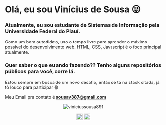 # Olá, eu sou Vinícius de Sousa :stuck_out_tongue_winking_eye:

### Atualmente, eu sou estudante de Sistemas de Informação pela Universidade Federal do Piauí.

Como um bom autodidata, uso o tempo livre para aprender o máximo possível do desenvolvimento web. HTML, CSS, Javascript é o foco principal atualmente.

### Quer saber o que eu ando fazendo?? Tenho alguns repositórios públicos para você, corre lá.

Estou sempre em busca de um novo desafio, então se tá na stack citada, já tô louco para participar :grin:

Meu Email pra contato é **sousav387@gmail.com**


<p align="center">
 <img src="https://github-readme-stats.vercel.app/api?username=viniciussousa891&show_icons=true" alt="viniciussousa891" /> </p>

<p align="center">
<a href="https://www.linkedin.com/in/vin%C3%ADcius-de-sousa-carvalho-b132bb153/" target="blank"><img align="center" src="https://cdn.jsdelivr.net/npm/simple-icons@3.0.1/icons/linkedin.svg" alt="viniciussousa891" height="20" width="20" color="blue" /></a>
<a href="https://www.instagram.com/viniciussousa891/" target="blank"><img align="center" src="https://cdn.jsdelivr.net/npm/simple-icons@3.0.1/icons/instagram.svg" alt="maykbrito" height="20" width="20" /></a>
</p>
